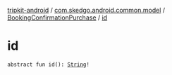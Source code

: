 [tripkit-android](../../index.md) / [com.skedgo.android.common.model](../index.md) / [BookingConfirmationPurchase](index.md) / [id](./id.md)

# id

`abstract fun id(): `[`String`](https://kotlinlang.org/api/latest/jvm/stdlib/kotlin/-string/index.html)`!`